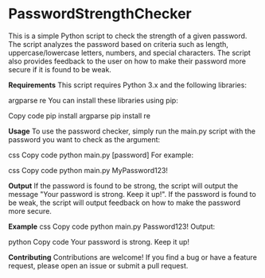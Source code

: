 # PasswordStrengthChecker
This is a simple Python script to check the strength of a given password. The script analyzes the password based on criteria such as length, uppercase/lowercase letters, numbers, and special characters. The script also provides feedback to the user on how to make their password more secure if it is found to be weak.

**Requirements**
This script requires Python 3.x and the following libraries:

argparse
re
You can install these libraries using pip:

Copy code
pip install argparse
pip install re


**Usage**
To use the password checker, simply run the main.py script with the password you want to check as the argument:

css
Copy code
python main.py [password]
For example:

css
Copy code
python main.py MyPassword123!

**Output**
If the password is found to be strong, the script will output the message "Your password is strong. Keep it up!". If the password is found to be weak, the script will output feedback on how to make the password more secure.

**Example**
css
Copy code
python main.py Password123!
Output:

python
Copy code
Your password is strong. Keep it up!

**Contributing**
Contributions are welcome! If you find a bug or have a feature request, please open an issue or submit a pull request.
